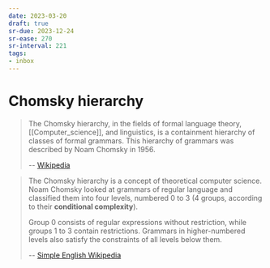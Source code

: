 ```yaml
---
date: 2023-03-20
draft: true
sr-due: 2023-12-24
sr-ease: 270
sr-interval: 221
tags:
- inbox
---
```


# Chomsky hierarchy

> The Chomsky hierarchy, in the fields of formal language theory,
> [[Computer_science]], and linguistics, is a containment hierarchy of classes
> of formal grammars. This hierarchy of grammars was described by Noam Chomsky
> in 1956.
>
> -- [Wikipedia](https://en.wikipedia.org/wiki/Chomsky_hierarchy)

> The Chomsky hierarchy is a concept of theoretical computer science. Noam
> Chomsky looked at grammars of regular language and classified them into four
> levels, numbered 0 to 3 (4 groups, according to their **conditional
> complexity**).
>
> Group 0 consists of regular expressions without restriction, while groups 1 to
> 3 contain restrictions. Grammars in higher-numbered levels also satisfy the
> constraints of all levels below them.
>
> -- [Simple English Wikipedia](https://simple.wikipedia.org/wiki/Chomsky_hierarchy)
